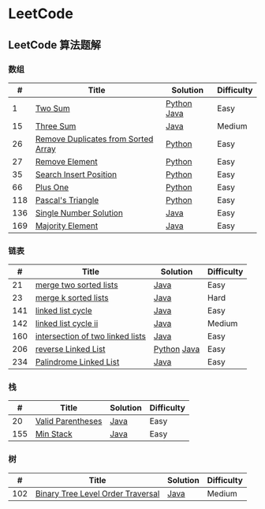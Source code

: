 LeetCode
========

## LeetCode 算法题解

### 数组
| # | Title | Solution | Difficulty |
|---| ----- | -------- | ---------- |
|1  | [Two Sum](https://leetcode.com/problems/two-sum/) | [Python](python/array/twoSumSolution.py) [Java](java/src/array/TwoSumSolution.java) | Easy |
|15 | [Three Sum](https://leetcode.com/problems/3sum/) | [Java](java/src/array/TwoSumSolution.java) | Medium |
|26 | [Remove Duplicates from Sorted Array](https://leetcode.com/problems/remove-duplicates-from-sorted-array/) | [Python](python/array/RemoveDuplicatesSolution.py) | Easy |
|27 | [Remove Element](https://leetcode.com/problems/remove-element/submissions/) | [Python](python/array/RemoveElementSolution.py) | Easy |
|35 | [Search Insert Position](https://leetcode.com/problems/search-insert-position/) | [Python](python/array/SearchInsertPositionSolution.py) | Easy |
|66 | [Plus One](https://leetcode.com/problems/plus-one/) | [Python](python/array/PlusOneSolution.py) | Easy |
|118| [Pascal's Triangle](https://leetcode.com/problems/pascals-triangle/) | [Python](python/array/PascalsTriangle.py) | Easy |
|136| [Single Number Solution](https://leetcode.com/problems/single-number/) | [Java](java/src/array/SingleNumberSolution.java) | Easy |
|169| [Majority Element](https://leetcode.com/problems/majority-element/) | [Java](java/src/array/MajorityElementSolution.java) | Easy |

### 链表
| # | Title | Solution | Difficulty |
|---| ----- | -------- | ---------- |
|21 | [merge two sorted lists](https://leetcode.com/problems/merge-k-sorted-lists/) | [Java](java/src/linkedlist/MergeTwoSortedListsSolution.java) | Easy |
|23 | [merge k sorted lists](https://leetcode.com/problems/merge-two-sorted-lists/) | [Java](java/src/linkedlist/MergeKSortedListsSolution.java) | Hard |
|141| [linked list cycle](https://leetcode.com/problems/linked-list-cycle/) | [Java](java/src/linkedlist/LinkedListCycleSolution.java) | Easy |
|142| [linked list cycle ii](https://leetcode.com/problems/linked-list-cycle-ii/) | [Java](java/src/linkedlist/LinkedListCycleIiSolution.java) | Medium |
|160| [intersection of two linked lists](https://leetcode.com/problems/intersection-of-two-linked-lists/) | [Java](java/src/linkedlist/IntersectionOfTwoLinkedListsSolution.java) | Easy |
|206| [reverse Linked List](https://leetcode.com/problems/reverse-linked-list/)| [Python](python/linkedList/reverseLinkedList.py) [Java](java/src/linkedlist/ReverseLinkedListSolution.java) | Easy |
|234| [Palindrome Linked List](https://leetcode.com/problems/palindrome-linked-list/)| [Java](java/src/linkedlist/IsPalindromeSolution.java) | Easy |

### 栈
| # | Title | Solution | Difficulty |
|---| ----- | -------- | ---------- |
|20  | [Valid Parentheses](https://leetcode.com/problems/valid-parentheses/) | [Java](java/src/stack/ValidParentheses.java) | Easy |
|155 | [Min Stack](https://leetcode.com/problems/min-stack/) | [Java](java/src/stack/MinStack.java) | Easy |

### 树
| # | Title | Solution | Difficulty |
|---| ----- | -------- | ---------- |
|102| [Binary Tree Level Order Traversal](https://leetcode-cn.com/problems/binary-tree-level-order-traversal/solution/) | [Java](java/src/tree/BinaryTree.java) | Medium |